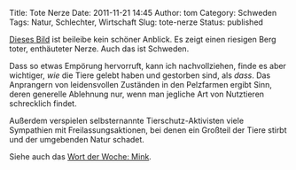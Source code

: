 Title: Tote Nerze
Date: 2011-11-21 14:45
Author: tom
Category: Schweden
Tags: Natur, Schlechter, Wirtschaft
Slug: tote-nerze
Status: published

[Dieses Bild](http://bayimg.com/EAlEpaADA) ist beileibe kein schöner
Anblick. Es zeigt einen riesigen Berg toter, enthäuteter Nerze. Auch das
ist Schweden.

Dass so etwas Empörung hervorruft, kann ich nachvollziehen, finde es
aber wichtiger, *wie* die Tiere gelebt haben und gestorben sind, als
*dass*. Das Anprangern von leidensvollen Zuständen in den Pelzfarmen
ergibt Sinn, deren generelle Ablehnung nur, wenn man jegliche Art von
Nutztieren schrecklich findet.

Außerdem verspielen selbsternannte Tierschutz-Aktivisten viele
Sympathien mit Freilassungsaktionen, bei denen ein Großteil der Tiere
stirbt und der umgebenden Natur schadet.

Siehe auch das [Wort der Woche:
Mink](http://www.fiket.de/2006/10/15/wort-der-woche-mink/).

